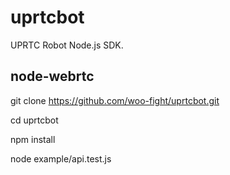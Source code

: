 # uprtcbot

UPRTC Robot Node.js SDK.


## node-webrtc

git clone https://github.com/woo-fight/uprtcbot.git

cd uprtcbot

npm install

node example/api.test.js
